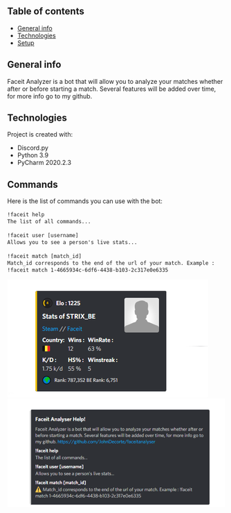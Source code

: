 ## Table of contents
* [General info](#general-info)
* [Technologies](#technologies)
* [Setup](#setup)

## General info
Faceit Analyzer is a bot that will allow you to analyze your matches whether after or before starting a match. Several features will be added over time, for more info go to my github.
	
## Technologies
Project is created with:
* Discord.py
* Python 3.9
* PyCharm 2020.2.3
	
## Commands
Here is the list of commands you can use with the bot:

```
!faceit help
The list of all commands...

!faceit user [username]
Allows you to see a person's live stats...

!faceit match [match_id]
Match_id corresponds to the end of the url of your match. Example : !faceit match 1-4665934c-6df6-4438-b103-2c317e0e6335
```

![Algorithm schema](./usr.png)
![Algorithm schema](./helps.png)
